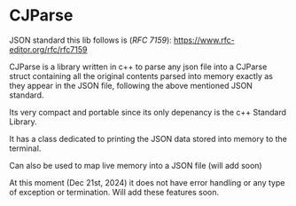 # CJParse   
JSON standard this lib follows is (*RFC 7159*): https://www.rfc-editor.org/rfc/rfc7159

CJParse is a library written in c++ to parse any json file into a CJParse struct containing all the original contents parsed into memory exactly as they appear in the JSON file, following the above mentioned JSON standard.

Its very compact and portable since its only depenancy is the c++ Standard Library.

It has a class dedicated to printing the JSON data stored into memory to the terminal.

Can also be used to map live memory into a JSON file (will add soon)

At this moment (Dec 21st, 2024) it does not have error handling or any type of exception or termination.
Will add these features soon.
